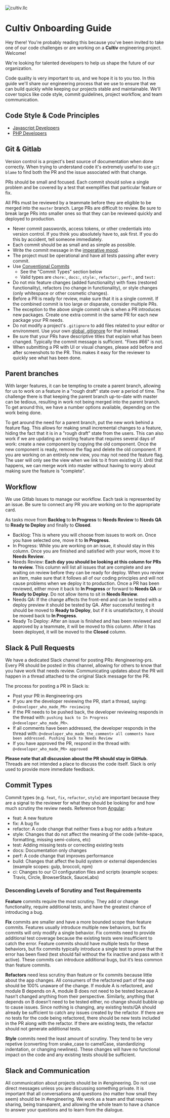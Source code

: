 ![cultiv.llc](https://i.imgur.com/XIN25KK.png)

Cultiv Onboarding Guide
==

Hey there! You're probably reading this because you've been invited to take one of our code challenges or are working on a **Cultiv** engineering project. Welcome!

We're looking for talented developers to help us shape the future of our organization.

Code quality is very important to us, and we hope it is to you too. In this guide we'll share our engineering process that we use to ensure that we can build quickly while keeping our projects stable and maintainable. We'll cover topics like code style, commit guidelines, project workflow, and team communication.

## Code Style & Code Principles
- [Javascript Developers](javascript.md)
- [PHP Developers](php.md)

## Git & Gitlab

Version control is a project's best source of documentation when done correctly. When trying to understand code it's extremely useful to use `git blame` to find both the PR and the issue associated with that change.

PRs should be small and focused. Each commit should solve a single problem and be covered by a test that exemplifies that particular feature or fix.

All PRs must be reviewed by a teammate before they are eligible to be merged into  the `master` branch. Large PRs are difficult to review. Be sure to break large PRs into smaller ones so that they can be reviewed quickly and deployed to production.

* Never commit passwords, access tokens, or other credentials into version control. If you think you absolutely have to, ask first. If you do this by accident, tell someone immediately.
* Each commit should be as small and as simple as possible.
* Write the commit message in the [imperative mood](https://chris.beams.io/posts/git-commit/#imperative).
* The project must be operational and have all tests passing after every commit.
* Use [Conventional Commits](https://www.conventionalcommits.org)
  * See the "Commit Types" section below
  * Valid types are `chore:`, `docs:`, `style:`, `refactor:`, `perf:`, and `test:`
* Do not mix feature changes (added functionality) with fixes (restored functionality), refactors (no change in functionality), or style changes (only whitespace or other cosmetic changes).
* Before a PR is ready for review, make sure that it is a single commit. If the combined commit is too large or disparate, consider multiple PRs.
* The exception to the above single commit rule is when a PR introduces new packages. Create one extra commit in the same PR for each new package your PR needs.
* Do not modify a project's `.gitignore` to add files related to your editor or environment. Use your own [global .gitignore](https://stackoverflow.com/questions/7335420/global-git-ignore/22885996#22885996) for that instead.
* Be sure that your PRs have descriptive titles that explain what has been changed. Typically the commit message is sufficient. "Fixes #66" is not.
* When submitting a PR with UI or visual changes, please add before and after screenshots to the PR. This makes it easy for the reviewer to quickly see what has been done.

## Parent branches

With larger features, it can be tempting to create a parent branch, allowing for us to work on a feature in a "rough draft" state over a period of time. The challenge there is that keeping the parent branch up-to-date with master can be tedious, resulting in work not being merged into the parent branch. To get around this, we have a number options available, depending on the work being done.

To get around the need for a parent branch, put the new work behind a feature flag. This allows for making small incremental changes to a feature, hiding the fact that it is in a "rough draft" state from the users. This can also work if we are updating an existing feature that requires several days of work: create a new component by copying the old component. Once the new component is ready, remove the flag and delete the old component. If you are working on an entirely new view, you may not need the feature flag. The user will only see the view when we link to it from existing UI. Until that happens, we can merge work into master without having to worry about making sure the feature is "complete".

## Workflow

We use Gitlab Issues to manage our workflow. Each task is represented by an issue. Be sure to connect any PR you are working on to the appropriate card.

As tasks move from **Backlog** to **In Progress** to **Needs Review** to **Needs QA** to **Ready to Deploy** and finally to **Closed**.

* Backlog: This is where you will choose from issues to work on. Once you have selected one, move it to **In Progress**.
* In Progress: While you are working on an issue, it should stay in this column. Once you are finished and satisfied with your work, move it to **Needs Review**.
* Needs Review: **Each day you should be looking at this column for PRs to review.** This column will list all issues that are complete and are waiting on review before they can be ready for deploy. When you review an item, make sure that it follows all of our coding principles and will not cause problems when we deploy it to production. Once a PR has been reviewed, either move it back to **In Progress** or forward to **Needs QA** or **Ready to Deploy**. Do not allow items to sit in **Needs Review**.
* Needs QA: If the change affects the front-end and can be tested with a deploy preview it should be tested by QA. After successful testing it should be moved to **Ready to Deploy**, but if it is unsatisfactory, it should be moved back to **In Progress**.
* Ready To Deploy: After an issue is finished and has been reviewed and approved by a teammate, it will be moved to this column. After it has been deployed, it will be moved to the **Closed** column.

## Slack & Pull Requests

We have a dedicated Slack channel for posting PRs: #engineering-prs. Every PR should be posted in this channel, allowing for others to know that you have work that needs review. Communicating updates about the PR will happen in a thread attached to the original Slack message for the PR.

The process for posting a PR in Slack is:

- Post your PR in #engineering-prs
- If you are the developer reviewing the PR, start a thread, saying: `@<developer_who_made_PR> reviewing`
- If the PR needs to be pushed back, the developer reviewing responds in the thread with: `pushing back to In Progress @<developer_who_made_PR>`.
- If all comments have been addressed, the developer responds in the thread with: `@<developer_who_made_the_comment> all comments have been addressed. Pushing back to Needs Review`
- If you have approved the PR, respond in the thread with: `@<developer_who_made_PR> approved`

**Please note that all discussion about the PR should stay in GitHub.** Threads are not intended a place to discuss the code itself. Slack is only used to provide more immediate feedback.

## Commit Types

Commit types (e.g. `feat`, `fix`, `refactor`, `style`) are important because they are a signal to the reviewer for what they should be looking for and how much scrutiny the review needs. Reference from [Angular](https://github.com/angular/angular/blob/22b96b9/CONTRIBUTING.md#-commit-message-guidelines):

- feat: A new feature
- fix: A bug fix
- refactor: A code change that neither fixes a bug nor adds a feature
- style: Changes that do not affect the meaning of the code (white-space, formatting, missing semi-colons, etc)
- test: Adding missing tests or correcting existing tests
- docs: Documentation only changes
- perf: A code change that improves performance
- build: Changes that affect the build system or external dependencies (example scopes: gulp, broccoli, npm)
- ci: Changes to our CI configuration files and scripts (example scopes: Travis, Circle, BrowserStack, SauceLabs)

### Descending Levels of Scrutiny and Test Requirements

**Feature** commits require the most scrutiny. They add or change functionality, require additional tests, and have the greatest chance of introducing a bug.

**Fix** commits are smaller and have a more bounded scope than feature commits. Features usually introduce multiple new behaviors, but fix commits will only modify a single behavior. Fix commits need to provide additional test coverage because the existing tests were insufficient to catch the error. Feature commits should have multiple tests for these behaviors, but fix commits typically introduce a single test to prove that the error has been fixed (test should fail without the fix inactive and pass with it active). These commits can introduce additional bugs, but it’s less common than feature commits.

**Refactors** need less scrutiny than feature or fix commits because little about the app changes. All consumers of the refactored part of the app should be 100% unaware of the change. If module A is refactored, and module B depends on A, module B does not need to be tested because A hasn’t changed anything from their perspective. Similarly, anything that depends on B doesn’t need to be tested either, no change should bubble up to cause issues. Since nothing is changing, any existing tests/QA should already be sufficient to catch any issues created by the refactor. If there are no tests for the code being refactored, there should be new tests included in the PR along with the refactor. If there are existing tests, the refactor should not generate additional tests.

**Style** commits need the least amount of scrutiny. They tend to be very repetive (converting from snake_case to camelCase, standardizing indentation, or changing newlines). These changes will have no functional impact on the code and any existing tests should be sufficient.

## Slack and Communication

All communication about projects should be in #engineering. Do not use direct messages unless you are discussing something private. It is important that all conversations and questions (no matter how small they seem) should be in #engineering. We work as a team and that requires sharing, being transparent, and allowing the whole team to have a chance to answer your questions and to learn from the dialogue.
